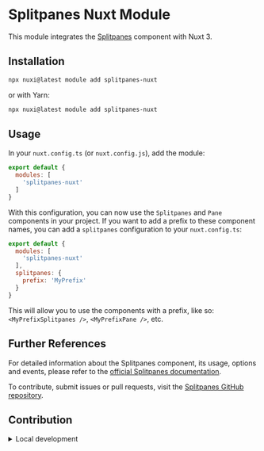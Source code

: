 # Splitpanes Nuxt Module

This module integrates the [Splitpanes](https://github.com/antoniandre/splitpanes) component with Nuxt 3.

## Installation

```bash
npx nuxi@latest module add splitpanes-nuxt
```

or with Yarn:

```bash
npx nuxi@latest module add splitpanes-nuxt
```
## Usage

In your `nuxt.config.ts` (or `nuxt.config.js`), add the module:

```javascript
export default {
  modules: [
    'splitpanes-nuxt'
  ]
}
```

With this configuration, you can now use the `Splitpanes` and `Pane` components in your project. If you want to add a prefix to these component names, you can add a `splitpanes` configuration to your `nuxt.config.ts`:

```javascript
export default {
  modules: [
    'splitpanes-nuxt'
  ],
  splitpanes: {
    prefix: 'MyPrefix'
  }
}
```

This will allow you to use the components with a prefix, like so: `<MyPrefixSplitpanes />`, `<MyPrefixPane />`, etc.

## Further References

For detailed information about the Splitpanes component, its usage, options and events, please refer to the [official Splitpanes documentation](https://antoniandre.github.io/splitpanes/).

To contribute, submit issues or pull requests, visit the [Splitpanes GitHub repository](https://github.com/antoniandre/splitpanes).


## Contribution

<details>
  <summary>Local development</summary>
  
  ```bash
  # Install dependencies
  npm install
  
  # Generate type stubs
  npm run dev:prepare
  
  # Develop with the playground
  npm run dev
  
  # Build the playground
  npm run dev:build
  
  # Run ESLint
  npm run lint
  
  # Run Vitest
  npm run test
  npm run test:watch
  
  # Release new version
  npm run release
  ```

</details>


<!-- Badges -->
[npm-version-src]: https://img.shields.io/npm/v/my-module/latest.svg?style=flat&colorA=020420&colorB=00DC82
[npm-version-href]: https://npmjs.com/package/my-module

[npm-downloads-src]: https://img.shields.io/npm/dm/my-module.svg?style=flat&colorA=020420&colorB=00DC82
[npm-downloads-href]: https://npm.chart.dev/my-module

[license-src]: https://img.shields.io/npm/l/my-module.svg?style=flat&colorA=020420&colorB=00DC82
[license-href]: https://npmjs.com/package/my-module

[nuxt-src]: https://img.shields.io/badge/Nuxt-020420?logo=nuxt.js
[nuxt-href]: https://nuxt.com
